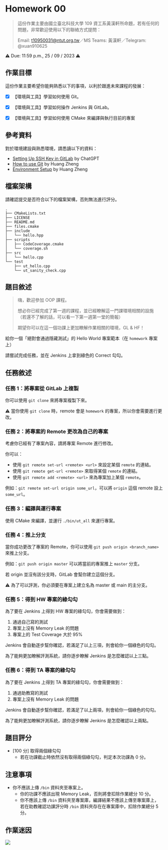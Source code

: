# Homework 00

> 這份作業主要由國立臺北科技大學 109 資工系黃漢軒所命題，若有任何的問題，非常歡迎使用以下的聯絡方式提問：
>
> Email: t10950031@ntut.org.tw／MS Teams: 黃漢軒／Telegram: @xuan910625

⚠️ Due: 11:59 p.m., 25 / 09 / 2023 ⚠️

## 作業目標

這份作業主要希望你能夠熟悉以下的事項，以利於跟進未來課程的發展：

- [x] 【環境與工具】學習如何使用 Git。
- [x] 【環境與工具】學習如何操作 Jenkins 與 GitLab。
- [x] 【環境與工具】學習如何使用 CMake 來編譯與執行目前的專案 


## 參考資料

對於環境建設與熟悉環境，請悉讀以下的資料：

 - [Setting Up SSH Key in GitLab](https://hackmd.io/@OOP2023f/rJNxrCe1T) by ChatGPT
 - [How to use Git](https://hackmd.io/@OOP2023f/BJCyBRSCn) by Huang Zheng
 - [Environment Setup](https://hackmd.io/@OOP2023f/rk2-8cVCh) by Huang Zheng

## 檔案架構

請確認提交是否符合以下的檔案架構，否則無法進行評分。

```
.
├── CMakeLists.txt
├── LICENSE
├── README.md
├── files.cmake
├── include
│   └── hello.hpp
├── scripts
│   ├── CodeCoverage.cmake
│   └── coverage.sh
├── src
│   └── hello.cpp
└── test
    ├── ut_hello.cpp
    └── ut_sanity_check.cpp
```

## 題目敘述

 > 嗨，歡迎參加 OOP 課程。
 > 
 > 想必你已經完成了第一週的課程，並已經瞭解這一門課環境相關的設施
 > （若還不了解的話，可以看一下第一週第一堂的簡報）
 > 
 > 期望你可以在這一個功課上更加瞭解作業相關的環境，GL & HF！


給你一個「絕對會通過隱藏測試」的 Hello World 專案範本（在 `homework` 專案上）

請嘗試完成任務，並在 Jenkins 上拿到綠色的 Correct 勾勾。


## 任務敘述

### 任務 1：將專案從 GitLab 上複製

你可以使用 `git clone` 來將專案複製下來。

:warning: 當你使用 `git clone` 時，remote 會是 `homework` 的專案，所以你會需要進行更改。

### 任務 2：將專案的 Remote 更改為自己的專案

考慮你已經有了專案內容，請將專案 Remote 進行修改。

你可以：

 - 使用 `git remote set-url <remote> <url>` 來設定某個 `remote` 的連結。
 - 使用 `git remote get-url <remote>` 來取得某個 `remote` 的連結。
 - 使用 `git remote add <remote> <url>` 來為專案加上某個 `remote`。

例如：`git remote set-url origin some_url`，可以將 `origin` 這個 remote 設上 `some_url`。

### 任務 3：編譯與運行專案

使用 CMake 來編譯，並運行 `./bin/ut_all` 來運行專案。

### 任務 4：推上分支

當你成功更改了專案的 Remote，你可以使用 `git push origin <branch_name>` 來推上分支。

例如：`git push origin master` 可以將當前的專案推上 `master` 分支。

若 origin 並沒有該分支時，GitLab 會幫你建立這個分支。

:warning: 為了可以評測，你必須要在專案上建立名為 master 或 main 的主分支。

### 任務 5：得到 HW 專案的綠勾勾

為了要在 Jenkins 上得到 HW 專案的綠勾勾，你會需要做到：

 1. 通過自己寫的測試
 2. 專案上沒有 Memory Leak 的問題
 3. 專案上的 Test Coverage 大於 95%

Jenkins 會自動逐步幫你確認，若滿足了以上三項，則會給你一個綠色的勾勾。

為了能夠更加瞭解評測系統，請你逐步瞭解 Jenkins 是怎麼確認以上三點。


### 任務 6：得到 TA 專案的綠勾勾

為了要在 Jenkins 上得到 TA 專案的綠勾勾，你會需要做到：

 1. 通過助教寫的測試
 2. 專案上沒有 Memory Leak 的問題

Jenkins 會自動逐步幫你確認，若滿足了以上兩項，則會給你一個綠色的勾勾。

為了能夠更加瞭解評測系統，請你逐步瞭解 Jenkins 是怎麼確認以上兩點。


## 題目評分

 - [100 分] 取得兩個綠勾勾
     - 若在功課截止時依然沒有取得兩個綠勾勾，判定本次功課為 $`0`$ 分。


## 注意事項

 - 你不應該上傳 `/bin` 資料夾至專案上。
   - 你的功課不應該出現 Memory Leak，否則將會扣除作業總分 $`10`$ 分。
   - 你不應該上傳 `/bin` 資料夾至專案庫，編譯結果不應該上傳至專案庫上，若在助教確認功課評分時 `/bin` 資料夾存在在專案庫中，扣除作業總分 $`5`$ 分。


## 作業迷因

![](https://hackmd.io/_uploads/S1Wx2oKRn.png)

